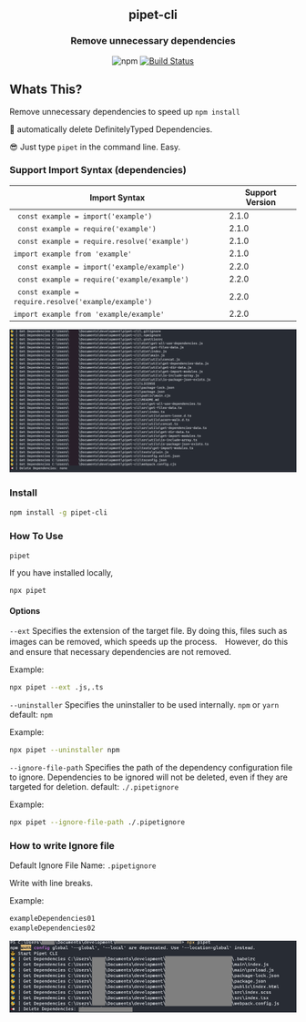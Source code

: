 <h2 align="center">pipet-cli</h2>
<h3 align="center">Remove unnecessary dependencies</h5>
<div align="center">

![npm](https://img.shields.io/npm/dy/pipet-cli.svg?style=for-the-badge&logo=npm)
[![Build Status](https://img.shields.io/endpoint.svg?url=https%3A%2F%2Factions-badge.atrox.dev%2Fchocolate-pie%2Fpipet-cli%2Fbadge%3Fref%3Dmaster&style=for-the-badge)](https://actions-badge.atrox.dev/chocolate-pie/pipet-cli/goto?ref=master)

</div>


## Whats This?
Remove unnecessary dependencies to speed up ```npm install```

🎊 automatically delete DefinitelyTyped Dependencies.

😎 Just type ```pipet``` in the command line. Easy.
### Support Import Syntax (dependencies)
| Import Syntax | Support Version |
| ------- | ----- |
| ``` const example = import('example')``` | 2.1.0 | 
| ``` const example = require('example')``` | 2.1.0 |
| ``` const example = require.resolve('example')``` | 2.1.0 |
| ``` import example from 'example' ``` | 2.1.0 |
| ``` const example = import('example/example')``` | 2.2.0 | 
| ``` const example = require('example/example')``` | 2.2.0 |
| ``` const example = require.resolve('example/example')``` | 2.2.0 |
| ``` import example from 'example/example' ``` | 2.2.0 |

![Image01](images/image.png)
### Install
```sh
npm install -g pipet-cli
```
### How To Use

```
pipet
```
If you have installed locally,
```
npx pipet
```
#### Options
```--ext``` Specifies the extension of the target file. By doing this, files such as images can be removed, which speeds up the process.　However, do this and ensure that necessary dependencies are not removed.

Example: 
```sh
npx pipet --ext .js,.ts
```
```--uninstaller``` Specifies the uninstaller to be used internally. ```npm``` or ```yarn``` default: ```npm```

Example:
```sh
npx pipet --uninstaller npm
```
```--ignore-file-path``` Specifies the path of the dependency configuration file to ignore. Dependencies to be ignored will not be deleted, even if they are targeted for deletion. default: ```./.pipetignore```

Example:
```sh
npx pipet --ignore-file-path ./.pipetignore
```
### How to write Ignore file  
Default Ignore File Name: ```.pipetignore```

Write with line breaks.

Example:
```txt
exampleDependencies01
exampleDependencies02
```
![Image02](images/image03.png)
